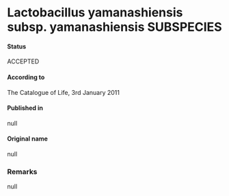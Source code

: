 # Lactobacillus yamanashiensis subsp. yamanashiensis SUBSPECIES

#### Status
ACCEPTED

#### According to
The Catalogue of Life, 3rd January 2011

#### Published in
null

#### Original name
null

### Remarks
null